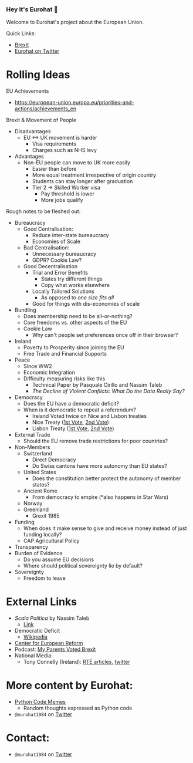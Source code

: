 
### Hey it's Eurohat 👋
Welcome to Eurohat's project about the European Union.

Quick Links:
* [Brexit](https://github.com/eurohat1984/eurohat1984/blob/main/foreign-relations.md#brexit)
* [Eurohat on Twitter](https://twitter.com/eurohat1984)


# Rolling Ideas
EU Achievements
* https://european-union.europa.eu/priorities-and-actions/achievements_en

Brexit & Movement of People
* Disadvantages
    * EU <-> UK movement is harder
        * Visa requirements
        * Charges such as NHS levy
* Advantages
    * Non-EU people can move to UK more easily
      * Easier than before
      * More equal treatment irrespective of origin country
      * Students can stay longer after graduation
      * Tier 2 -> Skilled Worker visa
          * Pay threshold is lower
          * More jobs qualify

Rough notes to be fleshed out:
* Bureaucracy
   * Good Centralisation:
       * Reduce inter-state bureaucracy
       * Economies of Scale
   * Bad Centralisation:
       * Unnecessary bureaucracy
       * GDPR? Cookie Law?
   * Good Decentralisation  
       * Trial and Error Benefits
           * States try different things
           * Copy what works elsewhere
       * Locally Tailored Solutions
           * As opposed to *one size fits all*
       * Good for things with dis-economies of scale
* Bundling
  * Does membership need to be all-or-nothing?
  * Core freedoms vs. other aspects of the EU
  * Cookie Law
     * Why can't people set preferences once off in their browser?
* Ireland
   * Poverty to Prosperity since joining the EU
   * Free Trade and Financial Supports
* Peace
   * Since WW2
   * Economic Integration
   * Difficulty measuring risks like this
       * Technical Paper by Pasquale Cirillo and Nassim Taleb
       * *The Decline of Violent Conflicts: What Do the Data Really Say?*
* Democracy
   * Does the EU have a democratic deficit?
   * When is it democratic to repeat a referendum?
       * Ireland Voted twice on Nice and Lisbon treaties
       * Nice Treaty ([1st Vote](https://en.wikipedia.org/wiki/Twenty-fourth_Amendment_of_the_Constitution_Bill_2001), [2nd Vote](https://en.wikipedia.org/wiki/Twenty-sixth_Amendment_of_the_Constitution_of_Ireland))
       * Lisbon Treaty ([1st Vote](https://en.wikipedia.org/wiki/Twenty-eighth_Amendment_of_the_Constitution_Bill_2008), [2nd Vote](https://en.wikipedia.org/wiki/Twenty-eighth_Amendment_of_the_Constitution_of_Ireland))
* External Trade
   * Should the EU remove trade restrictions for poor countries?
* Non-Members
   * Switzerland
       * Direct Democracy
       * Do Swiss cantons have more autonomy than EU states?
   * United States
       * Does the constitution better protect the autonomy of member states?
   * Ancient Rome
       * From democracy to empire (*also happens in Star Wars)
   * Norway
   * Greenland
       * Grexit 1985
* Funding
   * When does it make sense to give and receive money instead of just funding locally?
   * CAP Agricultural Policy
* Transparency
* Burden of Evidence
   * Do you assume EU decisions
   * Where should political sovereignty lie by default?
* Sovereignty
   * Freedom to leave

# External Links
* *Scala Politica* by Nassim Taleb
    * [Link](https://www.academia.edu/38433249/Scala_Politica)
* Democratic Deficit
    * [Wikipedia](https://en.wikipedia.org/wiki/Democratic_deficit)
* [Center for European Reform](https://www.cer.eu/about)
* Podcast: [My Parents Voted Brexit](https://twitter.com/parents4brexit?lang=en)
* National Media:
    * Tony Connelly (Ireland): [RTÉ articles](https://www.rte.ie/author/822154-tony-connelly/), [twitter](https://twitter.com/tconnellyRTE)

# More content by Eurohat:
* [Python Code Memes](https://gist.github.com/eurohat1984)
    * Random thoughts expressed as Python code
* `@eurohat1984` on [Twitter](https://twitter.com/eurohat1984)

# Contact:
- `@eurohat1984` on [Twitter](https://twitter.com/eurohat1984)

<!--
**eurohat1984/eurohat1984** is a ✨ _special_ ✨ repository because its `README.md` (this file) appears on your GitHub profile.
Here are some ideas to get you started:
- ⚡ Fun fact: 
-->
